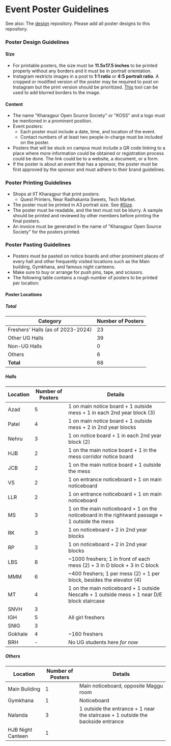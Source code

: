 # Event Poster Guidelines
See also: The [design](https://github.com/kossiitkgp/design/) repository. Please add all poster designs to this repository.

### Poster Design Guidelines
#### Size
- For printable posters, the size must be **11.5x17.5 inches** to be printed properly without any borders and it must be in portrait orientation.
- Instagram restricts images in a post to **1:1 ratio** or **4:5 portrait ratio**. A cropped or modified version of the poster may be required to post on Instagram but the print version should be prioritized. [This](https://pinetools.com/blurred-frame-images-generator) tool can be used to add blurred borders to the image.

#### Content
- The name "Kharagpur Open Source Society" or "KOSS" and a logo must be mentioned in a prominent position.
- Event posters:
	- Each poster must include a date, time, and location of the event.
	- Contact numbers of at least two people in-charge must be included on the poster.
- Posters that will be stuck on campus must include a QR code linking to a place where more information could be obtained or registration process could be done. The link could be to a website, a document, or a form.
- If the poster is about an event that has a sponsor, the poster must be first approved by the sponsor and must adhere to their brand guidelines.

### Poster Printing Guidelines
- Shops at IIT Kharagpur that print posters:
	- Quest Printers, Near Radhakanta Sweets, Tech Market.
- The poster must be printed in A3 portrait size. See [#Size](#size).
- The poster must be readable, and the text must not be blurry. A sample should be printed and reviewed by other members before printing the final posters.
- An invoice must be generated in the name of "Kharagpur Open Source Society" for the posters printed.

### Poster Pasting Guidelines
- Posters must be pasted on notice boards and other prominent places of every hall and other frequently visited locations such as the Main building, Gymkhana, and famous night canteens.
- Make sure to buy or arrange for push pins, tape, and scissors.
- The following table contains a rough number of posters to be printed per location:

#### Poster Locations
##### Total
|Category|Number of Posters|
|-|-|
|Freshers' Halls (as of 2023-2024)|23|
|Other UG Halls|39|
|Non-UG Halls|0|
|Others|6|
|**Total**|68|

##### Halls
|Location|Number of Posters|Details|
|-|-|-|
|Azad|5|1 on main notice board + 1 outside mess + 1 in each 2nd year block (3)|
|Patel|4|1 on main notice board + 1 outside mess + 2 in 2nd year blocks|
|Nehru|3|1 on notice board + 1 in each 2nd year block (2)|
|HJB|2|1 on the main notice board + 1 in the mess corridor notice board|
|JCB|2|1 on the main notice board + 1 outside the mess|
|VS|2|1 on entrance noticeboard + 1 on main noticeboard|
|LLR|2|1 on entrance noticeboard + 1 on main noticeboard|
|MS|3|1 on the main noticeboard + 1 on the noticeboard in the rightward passage + 1 outside the mess|
|RK|3|1 on noticeboard + 2 in 2nd year blocks|
|RP|3|1 on noticeboard + 2 in 2nd year blocks|
|LBS|8|~1000 freshers; 1 in front of each mess (2) + 3 in D block + 3 in C block|
|MMM|6|~400 freshers; 1 per mess (2) + 1 per block, besides the elevator (4)|
|MT|4|1 on the main noticeboard + 1 outside Nescafe + 1 outside mess + 1 near D/E block staircase|
|SNVH|3||
|IGH|5|All girl freshers|
|SNIG|3||
|Gokhale|4|~160 freshers|
|BRH|-|No UG students here _for now_|

##### Others
|Location|Number of Posters|Details|
|-|-|-|
|Main Building|1|Main noticeboard, opposite Maggu room|
|Gymkhana|1|Noticeboard|
|Nalanda|3|1 outside the entrance + 1 near the staircase + 1 outside the backside entrance|
|HJB Night Canteen|1||
